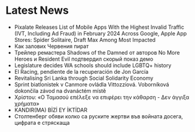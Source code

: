 # Latest News
-  Pixalate Releases List of Mobile Apps With the Highest Invalid Traffic (IVT, Including Ad Fraud) in February 2024 Across Google, Apple App Stores: Spider Solitaire, Draft Max Among Most Impacted
-  Как залових Червения пират
-  Трейлер ремастера Shadows of the Damned от авторов No More Heroes и Resident Evil подтвердил скорый показ демо
-  Legislature decides WA schools should include LGBTQ+ history
-  El Racing, pendiente de la recuperación de Jon García
-  Revitalising Sri Lanka through Social Solidarity Economy
-  Sprint biatlonistek v Canmore ovládla Vittozziová. Voborníková dokončila závod na dvanáctém místě
-  Χρίστου: «Ο Ταμασού επέλεξε να επιφέρει την κάθαρση - Δεν άγγιξα χρήματα»
-  KANDIR(MA) BİZİ EY İKTİDAR
-  Столтенберг обяви колко са руските жертви във войната досега, цифрата е стряскаща
